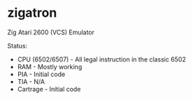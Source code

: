 # zigatron
Zig Atari 2600 (VCS) Emulator


Status:

* CPU (6502/6507) - All legal instruction in the classic 6502
* RAM - Mostly working
* PIA - Initial code
* TIA - N/A
* Cartrage - Initial code
